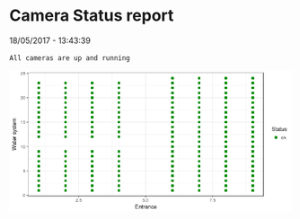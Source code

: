 Camera Status report
================
18/05/2017 - 13:43:39

    All cameras are up and running

![](camreport_files/figure-markdown_github/unnamed-chunk-2-1.png)
